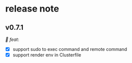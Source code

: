 # release note

## v0.7.1

*🚀 feat*:

- [x] support sudo to exec command and remote command
- [x] support render env in Clusterfile